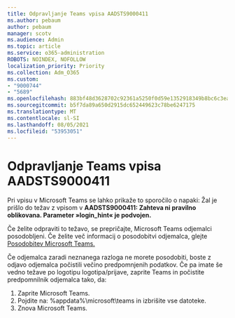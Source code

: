```yaml
---
title: Odpravljanje Teams vpisa AADSTS9000411
ms.author: pebaum
author: pebaum
manager: scotv
ms.audience: Admin
ms.topic: article
ms.service: o365-administration
ROBOTS: NOINDEX, NOFOLLOW
localization_priority: Priority
ms.collection: Adm_O365
ms.custom:
- "9000744"
- "5689"
ms.openlocfilehash: 883bf48d3628702c92361a5250f0d59e1352918349b8bc6c3eae5a948b72fc57
ms.sourcegitcommit: b5f7da89a650d2915dc652449623c78be6247175
ms.translationtype: MT
ms.contentlocale: sl-SI
ms.lasthandoff: 08/05/2021
ms.locfileid: "53953051"
---
```

# <a name="addressing-teams-sign-in-error-aadsts9000411"></a>Odpravljanje Teams vpisa AADSTS9000411

Pri vpisu v Microsoft Teams se lahko prikaže to sporočilo o napaki: Žal je prišlo do težav z vpisom v **AADSTS9000411: Zahteva ni pravilno oblikovana. Parameter »login_hint« je podvojen.**

Če želite odpraviti to težavo, se prepričajte, Microsoft Teams odjemalci posodobljeni. Če želite več informacij o posodobitvi odjemalca, glejte [Posodobitev Microsoft Teams.](https://support.office.com/article/Update-Microsoft-Teams-535a8e4b-45f0-4f6c-8b3d-91bca7a51db1)

Če odjemalca zaradi neznanega razloga ne morete posodobiti, boste z odjavo odjemalca počistili večino predpomnjenih podatkov. Če pa imate še vedno težave po logotipu logotipa/prijave, zaprite Teams in počistite predpomnilnik odjemalca tako, da:
1. Zaprite Microsoft Teams.
2. Pojdite na: %appdata%\microsoft\teams in izbrišite vse datoteke.
3. Znova Microsoft Teams.
